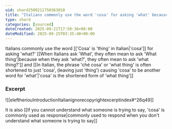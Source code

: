 ```yaml
---
uid: shard2509211750363010
title: "Italians commonly use the word 'cosa' for asking 'what' because when they ask 'what', they often mean to ask 'what thing' and 'cosa' is the short form of the Italian phrase for 'what thing'"
type: shard
categories: [sourced]
dateCreated: 2025-09-21T17:50:36+08:00
dateModified: 2025-09-25T03:35:48+00:00
---
```

Italians commonly use the word [['Cosa' is 'thing' in Italian|'cosa']] for asking 'what?' [[When Italians ask 'What', they often mean to ask 'What thing'|because when they ask 'what?', they often mean to ask 'what thing?']] and [[In Italian, the phrase 'ché cosa' or 'what thing' is often shortened to just 'cosa', (leaving just 'thing') causing 'cosa' to be another word for 'what'|'cosa' is the shortened form of 'what thing']]

### Excerpt
![[eleftheriouIntroductionItalianignorecopyrightexcerptindex#^26q49]]

It is also [[If you cannot understand what someone is trying to say, 'cosa' is commonly used as response|commonly used to respond when you don't understand what someone is trying to say]]
